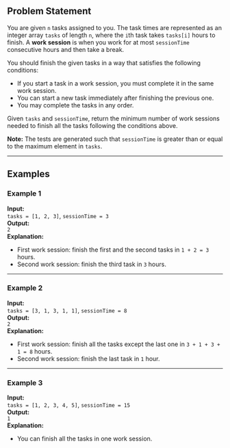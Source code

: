 ## Problem Statement

You are given `n` tasks assigned to you. The task times are represented as an integer array `tasks` of length `n`, where the `i`th task takes `tasks[i]` hours to finish. A **work session** is when you work for at most `sessionTime` consecutive hours and then take a break.

You should finish the given tasks in a way that satisfies the following conditions:

- If you start a task in a work session, you must complete it in the same work session.
- You can start a new task immediately after finishing the previous one.
- You may complete the tasks in any order.

Given `tasks` and `sessionTime`, return the minimum number of work sessions needed to finish all the tasks following the conditions above.

**Note:** The tests are generated such that `sessionTime` is greater than or equal to the maximum element in `tasks`.

---

## Examples

### Example 1

**Input:**  
`tasks = [1, 2, 3]`, `sessionTime = 3`  
**Output:**  
`2`  
**Explanation:**  
- First work session: finish the first and the second tasks in `1 + 2 = 3` hours.
- Second work session: finish the third task in `3` hours.

---

### Example 2

**Input:**  
`tasks = [3, 1, 3, 1, 1]`, `sessionTime = 8`  
**Output:**  
`2`  
**Explanation:**  
- First work session: finish all the tasks except the last one in `3 + 1 + 3 + 1 = 8` hours.
- Second work session: finish the last task in `1` hour.

---

### Example 3

**Input:**  
`tasks = [1, 2, 3, 4, 5]`, `sessionTime = 15`  
**Output:**  
`1`  
**Explanation:**  
- You can finish all the tasks in one work session.
